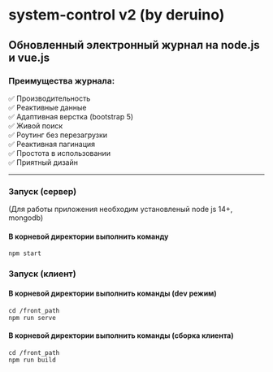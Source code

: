 # system-control v2 (by deruino)

## Обновленный электронный журнал на node.js и vue.js

### Преимущества журнала:

:white_check_mark: Производительность    
:white_check_mark: Реактивные данные    
:white_check_mark: Адаптивная верстка (bootstrap 5)    
:white_check_mark: Живой поиск    
:white_check_mark: Роутинг без перезагрузки    
:white_check_mark: Реактивная пагинация    
:white_check_mark: Простота в использовании    
:white_check_mark: Приятный дизайн

---

### Запуск (сервер)

(Для работы приложения необходим установленый node js 14+, mongodb)

#### В корневой директории выполнить команду

```
npm start
```

### Запуск (клиент)

#### В корневой директории выполнить команды (dev режим)

```
cd /front_path
npm run serve
```

#### В корневой директории выполнить команды (сборка клиента)

```
cd /front_path
npm run build
```

